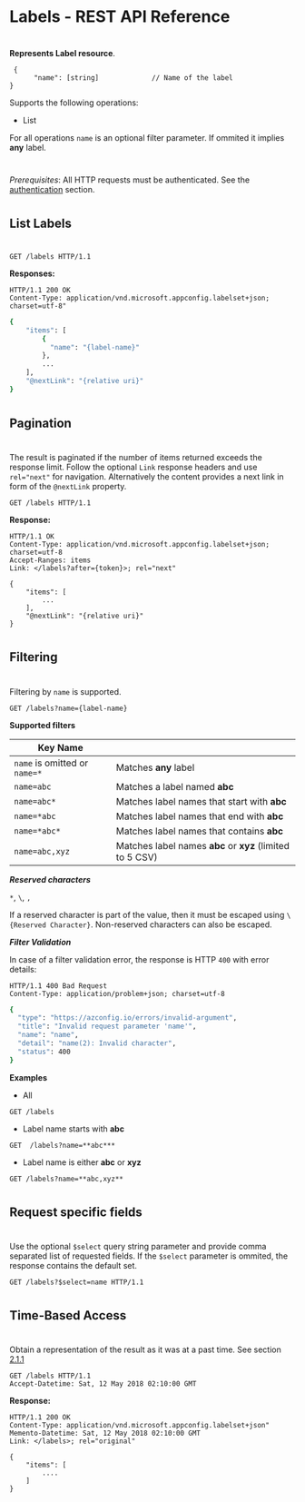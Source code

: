 # Labels - REST API Reference
#
**Represents Label resource**.

```
 {
      "name": [string]             // Name of the label
}
```

Supports the following operations:
- List

For all operations ``name`` is an optional filter parameter. If ommited it implies **any** label.


#
#
*Prerequisites*: 
All HTTP requests must be authenticated. See the [authentication](./authentication) section.

#
#
## List Labels
#
```
GET /labels HTTP/1.1
```
**Responses:**
```
HTTP/1.1 200 OK
Content-Type: application/vnd.microsoft.appconfig.labelset+json; charset=utf-8"
```

```sh
{
    "items": [
        {
          "name": "{label-name}"
        },
        ...
    ],
    "@nextLink": "{relative uri}"
}
```

#
#
#
## Pagination
#
The result is paginated if the number of items returned exceeds the response limit. Follow the optional ``Link`` response headers and use ``rel="next"`` for navigation. 
Alternatively the content provides a next link in form of the ``@nextLink`` property.
```
GET /labels HTTP/1.1
```
**Response:**
```
HTTP/1.1 OK
Content-Type: application/vnd.microsoft.appconfig.labelset+json; charset=utf-8
Accept-Ranges: items
Link: </labels?after={token}>; rel="next"
```
```
{
    "items": [
        ...
    ],
    "@nextLink": "{relative uri}"
}
```
#
#
#
## Filtering
#
Filtering by ```name``` is supported. 

```
GET /labels?name={label-name}
```

**Supported filters**

|Key Name||
|--|--|
|```name``` is omitted or ```name=*```|Matches **any** label|
|```name=abc```|Matches a label named  **abc**|
|```name=abc*```|Matches label names that start with **abc**|
|```name=*abc```|Matches label names that end with **abc**|
|```name=*abc*```|Matches label names that contains **abc**|
|```name=abc,xyz```|Matches label names **abc** or **xyz** (limited to 5 CSV)|


***Reserved characters***

```*```, ```\```, ```,```

If a reserved character is part of the value, then it must be escaped using ```\{Reserved Character}```. Non-reserved characters can also be escaped.


***Filter Validation***

In case of a filter validation error, the response is HTTP ```400``` with error details:

```
HTTP/1.1 400 Bad Request
Content-Type: application/problem+json; charset=utf-8
```
```sh 
{
  "type": "https://azconfig.io/errors/invalid-argument",
  "title": "Invalid request parameter 'name'",
  "name": "name",
  "detail": "name(2): Invalid character",
  "status": 400
}
```

**Examples**

- All
```
GET /labels
```

- Label name starts with **abc**
```
GET  /labels?name=**abc***
```

- Label name is either **abc** or **xyz**
```
GET /labels?name=**abc,xyz**
```

#
#
#
## Request specific fields
#
Use the optional ``$select`` query string parameter and provide comma separated list of requested fields. If the ``$select`` parameter is ommited, the response contains the default set.
```
GET /labels?$select=name HTTP/1.1
```

#
#
#
## Time-Based Access
#
Obtain a representation of the result as it was at a past time. See section [2.1.1](https://tools.ietf.org/html/rfc7089#section-2.1)
```
GET /labels HTTP/1.1
Accept-Datetime: Sat, 12 May 2018 02:10:00 GMT
```

**Response:**
```
HTTP/1.1 200 OK
Content-Type: application/vnd.microsoft.appconfig.labelset+json"
Memento-Datetime: Sat, 12 May 2018 02:10:00 GMT
Link: </labels>; rel="original"
```
```
{
    "items": [
        ....
    ]
}
```